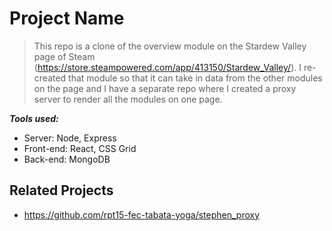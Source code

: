 # Project Name

> This repo is a clone of the overview module on the Stardew Valley page of Steam (https://store.steampowered.com/app/413150/Stardew_Valley/). I re-created that module so that it can take in data from the other modules on the page and I have a separate repo where I created a proxy server to render all the modules on one page.

***Tools used:***
 - Server: Node, Express
 - Front-end: React, CSS Grid
 - Back-end: MongoDB


## Related Projects

  - https://github.com/rpt15-fec-tabata-yoga/stephen_proxy